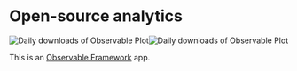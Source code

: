 # Open-source analytics

![Daily downloads of Observable Plot](https://observablehq.observablehq.cloud/oss-analytics/@observablehq/plot/downloads-dark.svg#gh-dark-mode-only)![Daily downloads of Observable Plot](https://observablehq.observablehq.cloud/oss-analytics/@observablehq/plot/downloads.svg#gh-light-mode-only)

This is an [Observable Framework](https://observablehq.com/framework) app.
